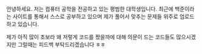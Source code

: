 안녕하세요.
저는 컴퓨터 공학을 전공하고 있는 평범한 대학생입니다.
최근에 백준이라는 사이트를 통해서 스스로 공부하고 있으며 제가 풀어서 맞추는 문제들 위주로 업로드하고 있습니다.

제가 아직 많이 초보라 왜 저렇게 코드를 짰을까에 대해 의문이 드는 코드들도 많으시겠지만
그럴때는 피드백 부탁드리겠습니다 ㅎㅎ
